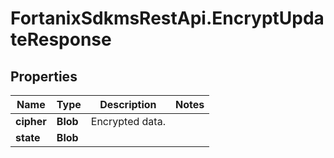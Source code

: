 # FortanixSdkmsRestApi.EncryptUpdateResponse

## Properties
Name | Type | Description | Notes
------------ | ------------- | ------------- | -------------
**cipher** | **Blob** | Encrypted data. | 
**state** | **Blob** |  | 


